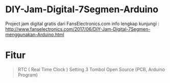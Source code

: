 # DIY-Jam-Digital-7Segmen-Arduino
Project jam digital gratis dari FansElectronics.com
info lengkap kunjungi :
http://www.fanselectronics.com/2017/06/DIY-Jam-Digital-7Segmen-menggunakan-Arduino.html

# Fitur
> RTC ( Real Time Clock ) 
> Setting 3 Tombol
> Open Source (PCB, Arduino Program)
